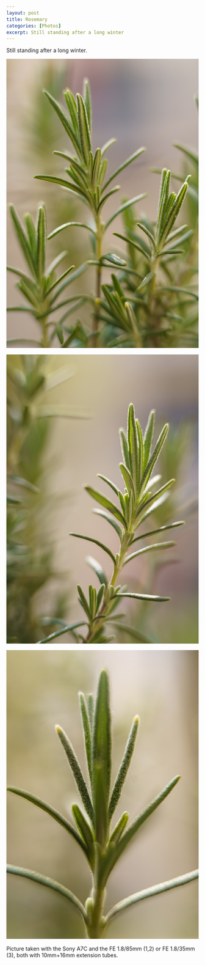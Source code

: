 ```yaml
---
layout: post
title: Rosemary
categories: [Photos]
excerpt: Still standing after a long winter
---
```


Still standing after a long winter.

![Rosemary](../images/20210425/rosemary-1.jpg)

![Rosemary](../images/20210425/rosemary-2.jpg)

![Rosemary](../images/20210425/rosemary-3.jpg)

Picture taken with the Sony A7C and the FE 1.8/85mm (1,2) or FE 1.8/35mm (3), both with 10mm+16mm extension tubes.
